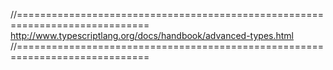//=============================================================================
http://www.typescriptlang.org/docs/handbook/advanced-types.html
//=============================================================================
